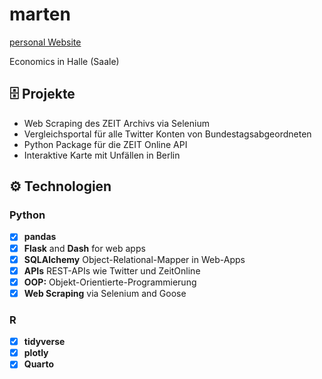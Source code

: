 # marten

[personal Website](https://martenw.com) 

Economics in Halle (Saale)

## :file_cabinet: Projekte 

- Web Scraping des ZEIT Archivs via Selenium
- Vergleichsportal für alle Twitter Konten von Bundestagsabgeordneten
- Python Package für die ZEIT Online API
- Interaktive Karte mit Unfällen in Berlin

## ⚙️ Technologien

### Python 
- [x] **pandas**
- [x] **Flask** and **Dash** for web apps
- [x] **SQLAlchemy** Object-Relational-Mapper in Web-Apps
- [x] **APIs** REST-APIs wie Twitter und ZeitOnline
- [x] **OOP:** Objekt-Orientierte-Programmierung
- [x] **Web Scraping** via Selenium and Goose

### R
- [x] **tidyverse**
- [x] **plotly**
- [x] **Quarto**  
